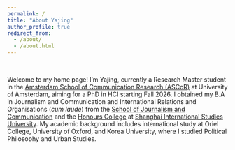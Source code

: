 ```yaml
---
permalink: /
title: "About Yajing"
author_profile: true
redirect_from: 
  - /about/
  - /about.html
---
```


<br>

Welcome to my home page! I’m Yajing, currently a Research Master student in the [Amsterdam School of Communication Research (ASCoR)](https://ascor.uva.nl/) at University of Amsterdam, aiming for a PhD in HCI starting Fall 2026. I obtained my B.A in Journalism and Communication and International Relations and Organisations (*cum laude*) from the [School of Journalism and Communication](https://sjc.shisu.edu.cn/eng/) and the [Honours College](http://www.honors.shisu.edu.cn) at [Shanghai International Studies University](https://en.shisu.edu.cn/). My academic background includes international study at Oriel College, University of Oxford, and Korea University, where I studied Political Philosophy and Urban Studies.


